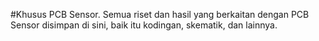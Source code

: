 #Khusus PCB Sensor.
Semua riset dan hasil yang berkaitan dengan PCB Sensor disimpan di sini, baik itu kodingan, skematik, dan lainnya.
